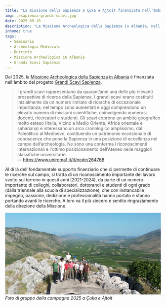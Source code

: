 ```yaml
---
title: "La missione della Sapienza a Çuka e Ajtoit finanziata nell'àmbito del progetto Grandi Scavi Sapienza"
img: ./sapienza-grandi-scavi.jpg
date: 2025-09-10
description: "La Missione Archeologica della Sapienza in Albania, nell'àmbito del progetto PRIN 2022 FortNet, è lieta di organizzare un incontro con Richard Hodges, sul tema “Butrinto: crocevia del Mediterraneo”, in occasione della recente pubblicazione da parte dell'autore di due volumi riguardanti il sito antico."
inhome: true
tags:
  - Seminario
  - Archeologia Medievale
  - Butrinto
  - Missione Archeologica in Albania
  - Grandi Scavi Sapienza
---
```


Dal 2025, la [Missione Archeologica della Sapienza in Albania](../../ricerca/missione-archeologica-sapienza-a-cuka-e-ajtoit-albania/) è finanziata nell'àmbito del progetto [Grandi Scavi Sapienza](https://www.uniroma1.it/it/node/264768).

> I grandi scavi rappresentano da quarant’anni una delle più rilevanti prospettive di ricerca della Sapienza. I grandi scavi erano costituiti inizialmente da un numero limitato di ricerche di eccezionale importanza; nel tempo sono aumentati e oggi comprendono un elevato numero di missioni scientifiche, coinvolgendo numerosi docenti, ricercatori e studenti. Gli scavi coprono un ambito geografico molto esteso (Italia, Vicino e Medio Oriente, Africa orientale e sahariana) e interessano un arco cronologico amplissimo, dal Paleolitico al Medioevo, costituendo un patrimonio eccezionale di conoscenze che pone la Sapienza in una posizione di eccellenza nel campo dell’archeologia. Ne sono una conferma i riconoscimenti internazionali e l'ottimo posizionamento dell'Ateneo nelle maggiori classifiche universitarie.  
> — https://www.uniroma1.it/it/node/264768

Al di là dell'fondamentale supporto finanziario che ci permette di continuare le ricerche sul campo, si tratta di un riconoscimento importante del lavoro svolto sul terreno in questi anni (2021-2024), da parte di un numero importante di colleghi, collaboratori, dottorandi e studenti di ogni grado (dalla triennale alla scuola di specializzazione), che con instancabile impegno, passione, dedizione e professionalità hanno portato e stanno portando avanti le ricerche. A loro va il più sincero e sentito ringraziamento della direzione della Missione.

![Foto di gruppo della campagna 2025 a Çuka e Ajtoit](./foto-gruppo-2025.jpg)
   _Foto di gruppo della campagna 2025 a Çuka e Ajtoit_
